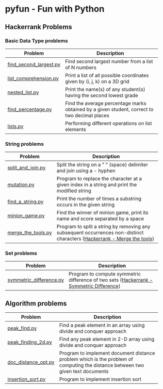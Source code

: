# pyfun - Fun with Python

## Hackerrank Problems

### Basic Data Type problems

| Problem  | Description |
| ------------- | ------------- |
| [find_second_largest.py](/hackerrank/basic_problems/find_second_largest.py)   | Find second largest number from a list of N numbers |
| [list_comprehension.py](/hackerrank/basic_problems/list_comprehension.py)   | Print a list of all possible coordinates given by (i, j, k) on a 3D grid  |
| [nested_list.py](/hackerrank/basic_problems/nested_list.py)   | Print the name(s) of any student(s) having the second lowest grade |
| [find_percentage.py](/hackerrank/basic_problems/find_percentage.py)   | Find the average percentage marks obtained by a given student, correct to two decimal places |
| [lists.py](/hackerrank/basic_problems/lists.py)   | Performing different operations on list elements |

### String problems

| Problem  | Description |
| ------------- | ------------- |
| [split_and_join.py](/hackerrank/strings/split_and_join.py)   | Split the string on a " " (space) delimiter and join using a - hyphen |
| [mutation.py](/hackerrank/strings/mutation.py)   | Program to replace the character at a given index in a string and print the modified string |
| [find_a_string.py](/hackerrank/strings/find_a_string.py)   | Print the number of times a substring occurs in the given string |
| [minion_game.py](/hackerrank/strings/minion_game.py)   | Find the winner of minion game, print its name and score separated by a space |
| [merge_the_tools.py](/hackerrank/strings/merge_the_tools.py)   | Program to split a string by removing any subsequent occurrences non-distinct characters ([Hackerrank - Merge the tools](https://www.hackerrank.com/challenges/merge-the-tools)) |

### Set problems

| Problem  | Description |
| ------------- | ------------- |
| [symmetric_difference.py](/hackerrank/sets/symmetric_difference.py)   | Program to compute symmetric difference of two sets ([Hackerrank - Symmetric Difference](https://www.hackerrank.com/challenges/symmetric-difference)) |


## Algorithm problems
| Problem  | Description |
| ------------- | ------------- |
| [peak_find.py](Algorithms/peak_find.py)   | Find a peak element in an array using divide and conquer approach |
| [peak_finding_2d.py](Algorithms/peak_finding_2d.py)   | Find any peak element in 2-D array using divide and conquer approach |
| [doc_distance_opt.py](Algorithms/doc_distance_opt.py)   | Program to implement document distance problem which is the problem of computing the distance between two given text documents |
| [insertion_sort.py](Algorithms/insertion_sort.py)   | Program to implement insertion sort  |
